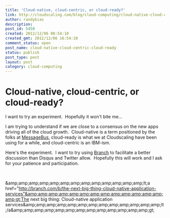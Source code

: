 ```yaml
---
title: 'Cloud-native, cloud-centric, or cloud-ready?'
link: http://cloudscaling.com/blog/cloud-computing/cloud-native-cloud-centric-cloud-ready/
author: randybias
description: 
post_id: 5450
created: 2012/12/06 08:54:10
created_gmt: 2012/12/06 16:54:10
comment_status: open
post_name: cloud-native-cloud-centric-cloud-ready
status: publish
post_type: post
layout: post
category: cloud-computing
---
```


# Cloud-native, cloud-centric, or cloud-ready?

I want to try an experiment.  Hopefully it won't bite me...

I am trying to understand if we are close to a consensus on the new apps driving all of the cloud growth.  Cloud-native is a term positioned by the folks at [MessageBus](http://www.messagebus.com), cloud-ready is what we at Cloudscaling have been using for a while, and cloud-centric is an IBM-ism.

Here's the experiment.  I want to try using [Branch](http://branch.com/b/the-next-big-thing-cloud-native-application-services) to facilitate a better discussion than Disqus and Twitter allow.  Hopefully this will work and I ask for your patience and participation.

 

&amp;amp;amp;amp;amp;amp;amp;amp;amp;amp;amp;amp;amp;amp;lt;a href="http://branch.com/b/the-next-big-thing-cloud-native-application-services"&amp;amp;amp;amp;amp;amp;amp;amp;amp;amp;amp;amp;amp;amp;gt;The next big thing: Cloud-native application services&amp;amp;amp;amp;amp;amp;amp;amp;amp;amp;amp;amp;amp;amp;lt;/a&amp;amp;amp;amp;amp;amp;amp;amp;amp;amp;amp;amp;amp;amp;gt;